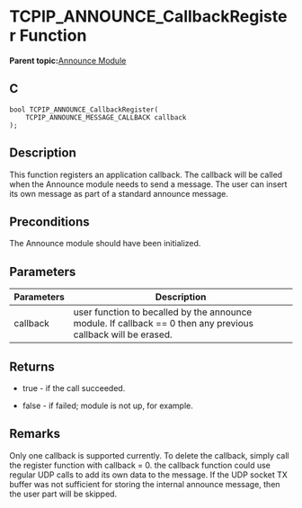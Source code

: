 # TCPIP\_ANNOUNCE\_CallbackRegister Function

**Parent topic:**[Announce Module](GUID-2561DB16-7947-4C02-97DC-A0BFC17070C9.md)

## C

```
bool TCPIP_ANNOUNCE_CallbackRegister(
    TCPIP_ANNOUNCE_MESSAGE_CALLBACK callback
);
```

## Description

This function registers an application callback. The callback will be called when the Announce module needs to send a message. The user can insert its own message as part of a standard announce message.

## Preconditions

The Announce module should have been initialized.

## Parameters

|Parameters|Description|
|----------|-----------|
|callback|user function to becalled by the announce module. If callback == 0 then any previous callback will be erased.|

## Returns

-   true - if the call succeeded.

-   false - if failed; module is not up, for example.


## Remarks

Only one callback is supported currently. To delete the callback, simply call the register function with callback = 0. the callback function could use regular UDP calls to add its own data to the message. If the UDP socket TX buffer was not sufficient for storing the internal announce message, then the user part will be skipped.

